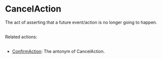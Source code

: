 # CancelAction

The act of asserting that a future event/action is no longer going to happen.<br/><br/>

Related actions:<br/><br/>

<ul>
<li><a class="localLink" href="http://schema.org/ConfirmAction">ConfirmAction</a>: The antonym of CancelAction.</li>
</ul>

